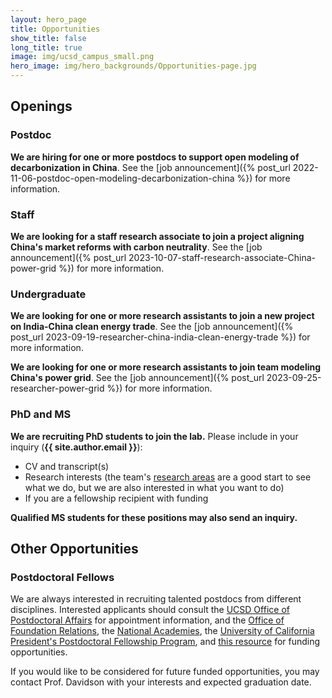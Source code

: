 ```yaml
---
layout: hero_page
title: Opportunities
show_title: false
long_title: true
image: img/ucsd_campus_small.png
hero_image: img/hero_backgrounds/Opportunities-page.jpg
---
```


## Openings


### Postdoc
**We are hiring for one or more postdocs to support open modeling of decarbonization in China**. See the [job announcement]({% post_url 2022-11-06-postdoc-open-modeling-decarbonization-china %}) for more information.

### Staff
**We are looking for a staff research associate to join a project aligning China's market reforms with carbon neutrality**. See the [job announcement]({% post_url 2023-10-07-staff-research-associate-China-power-grid %}) for more information.

### Undergraduate
**We are looking for one or more research assistants to join a new project on India-China clean energy trade**. See the [job announcement]({% post_url 2023-09-19-researcher-china-india-clean-energy-trade %}) for more information.

**We are looking for one or more research assistants to join team modeling China's power grid**. See the [job announcement]({% post_url 2023-09-25-researcher-power-grid %}) for more information.

### PhD and MS
**We are recruiting PhD students to join the lab.** Please include in your inquiry (**{{ site.author.email }}**):

- CV and transcript(s)
- Research interests (the team's [research areas](/research/) are a good start to see what we do, but we are also interested in what you want to do)
- If you are a fellowship recipient with funding

**Qualified MS students for these positions may also send an inquiry.**


## Other Opportunities

### Postdoctoral Fellows

We are always interested in recruiting talented postdocs from different disciplines. Interested applicants should consult the [UCSD Office of Postdoctoral Affairs][postdoc] for appointment information, and the [Office of Foundation Relations][foundation], the [National Academies][NAS], the [University of California President's Postdoctoral Fellowship Program](https://ppfp.ucop.edu/info/), and [this resource][harvard-funding] for funding opportunities.

If you would like to be considered for future funded opportunities, you may contact Prof. Davidson with your interests and expected graduation date.




[gps-masters]: http://gps.ucsd.edu/admissions/degrees-at-a-glance.html
[gps-admissions]: http://gps.ucsd.edu/admissions/contact-admission.html
[kammen]: http://kammen.berkeley.edu/advice.html
[gps-phd]: https://polisci.ucsd.edu/grad/prospective-students/interdisciplinary-phd-program/index.html
[postdoc]: http://postdoc.ucsd.edu/
[foundation]: https://foundationrelations.ucsd.edu/funding-opportunities/postdoctoral-funding-opportunities.html
[NAS]: https://www.national-academies.org/grantprograms/index.html
[harvard-funding]: https://research.fas.harvard.edu/postdoc_opportunities

